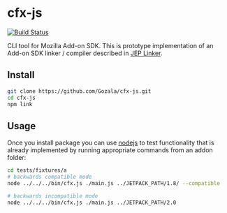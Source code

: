 # cfx-js

[![Build Status](https://secure.travis-ci.org/Gozala/cfx-js.png)](http://travis-ci.org/Gozala/cfx-js)

CLI tool for Mozilla Add-on SDK.
This is prototype implementation of an Add-on SDK linker / compiler
described in [JEP Linker].

## Install

```sh
git clone https://github.com/Gozala/cfx-js.git
cd cfx-js
npm link
```

## Usage

Once you install package you can use [nodejs] to test functionality
that is already implemented by running appropriate commands from
an addon folder:


```sh
cd tests/fixtures/a
# backwards compatible mode
node ../../../bin/cfx.js ./main.js ../JETPACK_PATH/1.8/ --compatible

# backwards incompatible mode
node ../../../bin/cfx.js ./main.js ../JETPACK_PATH/2.0
```

[JEP Linker]:https://github.com/mozilla/addon-sdk/wiki/JEP-Linker
[nodejs]:http://nodejs.org/
